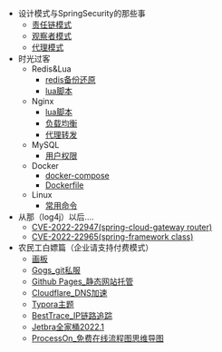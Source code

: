 - 设计模式与SpringSecurity的那些事
    - [责任链模式](zh-cn/%E8%AE%BE%E8%AE%A1%E6%A8%A1%E5%BC%8F/%E8%B4%A3%E4%BB%BB%E9%93%BE%E6%A8%A1%E5%BC%8F.md)
    - [观察者模式](zh-cn/%E8%AE%BE%E8%AE%A1%E6%A8%A1%E5%BC%8F/%E8%A7%82%E5%AF%9F%E8%80%85%E6%A8%A1%E5%BC%8F.md)
    - [代理模式](zh-cn/%E8%AE%BE%E8%AE%A1%E6%A8%A1%E5%BC%8F/%E4%BB%A3%E7%90%86%E6%A8%A1%E5%BC%8F.md)
- 时光过客
    - Redis&Lua
        - [redis备份还原](zh-cn/Redis%26Lua/redis%E5%A4%87%E4%BB%BD%E8%BF%98%E5%8E%9F.md)
        - [lua脚本](zh-cn/Redis%26Lua/lua%E8%84%9A%E6%9C%AC.md)
    - Nginx
        - [lua脚本](zh-cn/Nginx/lua%E8%84%9A%E6%9C%AC.md)
        - [负载均衡](zh-cn/Nginx/%E8%B4%9F%E8%BD%BD%E5%9D%87%E8%A1%A1.md)
        - [代理转发](zh-cn/Nginx/%E4%BB%A3%E7%90%86%E8%BD%AC%E5%8F%91.md)
    - MySQL
        - [用户权限](zh-cn/MySQL/%E7%94%A8%E6%88%B7%E6%9D%83%E9%99%90.md)
    - Docker
        - [docker-compose](zh-cn/Docker/docker-compose.md)
        - [Dockerfile](zh-cn/Docker/Dockerfile.md)
    - Linux
        - [常用命令](zh-cn/Linux/%E5%B8%B8%E7%94%A8%E5%91%BD%E4%BB%A4.md)
- 从那（log4j）以后....
    - [CVE-2022-22947(spring-cloud-gateway router)](zh-cn/CVE复现/CVE-2022-22947.md)
    - [CVE-2022-22965(spring-framework class)](zh-cn/CVE复现/CVE-2022-22965.md)
- 农民工白嫖篇（企业请支持付费模式）
    - [画板](https://board.oktangle.com/)
    - [Gogs_git私服](https://gogs.io/docs/installation)
    - [Github Pages_静态网站托管](https://pages.github.com/)
    - [Cloudflare_DNS加速](https://dash.cloudflare.com/)
    - [Typora主题](https://madmaxchow.gitee.io/vlook/index.html)
    - [BestTrace_IP链路追踪](https://www.ipip.net/)
    - [Jetbra全家桶2022.1](https://jetbra.in/ea105d66-1095-41c8-aefd-17766da42114.html)
    - [ProcessOn_免费在线流程图思维导图](https://processon.com/)